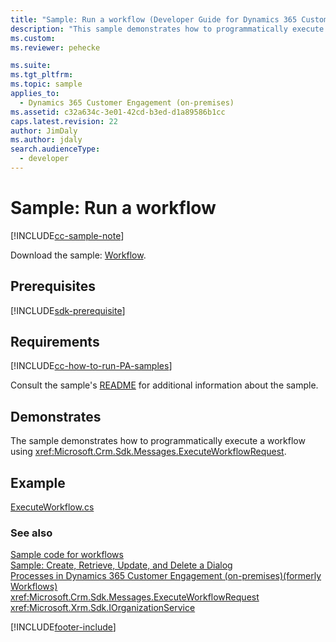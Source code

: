 ```yaml
---
title: "Sample: Run a workflow (Developer Guide for Dynamics 365 Customer Engagement (on-premises)) | MicrosoftDocs"
description: "This sample demonstrates how to programmatically execute a workflow by using the ExecuteWorkflowRequest"
ms.custom:
ms.reviewer: pehecke

ms.suite:
ms.tgt_pltfrm:
ms.topic: sample
applies_to:
  - Dynamics 365 Customer Engagement (on-premises)
ms.assetid: c32a634c-3e01-42cd-b3ed-d1a89586b1cc
caps.latest.revision: 22
author: JimDaly
ms.author: jdaly
search.audienceType:
  - developer
---
```


# Sample: Run a workflow

[!INCLUDE[cc-sample-note](./includes/cc-sample-note.md)]

Download the sample: [Workflow](https://github.com/microsoft/PowerApps-Samples/tree/master/dataverse/orgsvc/CSharp/Workflow).

## Prerequisites

[!INCLUDE[sdk-prerequisite](../includes/sdk-prerequisite.md)]

## Requirements

[!INCLUDE[cc-how-to-run-PA-samples](./includes/cc-how-to-run-PA-samples.md)]

Consult the sample's [README](https://github.com/microsoft/PowerApps-Samples/blob/master/dataverse/orgsvc/CSharp/Workflow/README.md) for additional information about the sample.

## Demonstrates

The sample demonstrates how to programmatically execute a workflow using <xref:Microsoft.Crm.Sdk.Messages.ExecuteWorkflowRequest>.

## Example

[ExecuteWorkflow.cs](https://github.com/microsoft/PowerApps-Samples/blob/master/dataverse/orgsvc/CSharp/Workflow/Workflow/ExecuteWorkflow.cs)

### See also

[Sample code for workflows](sample-code-processes.md)  
 [Sample: Create, Retrieve, Update, and Delete a Dialog](sample-create-retrieve-update-delete-dialog.md)  
 [Processes in Dynamics 365 Customer Engagement (on-premises)(formerly Workflows)](automate-business-processes-customer-engagement.md)  
 <xref:Microsoft.Crm.Sdk.Messages.ExecuteWorkflowRequest>  
<xref:Microsoft.Xrm.Sdk.IOrganizationService>

[!INCLUDE[footer-include](../../../includes/footer-banner.md)]
